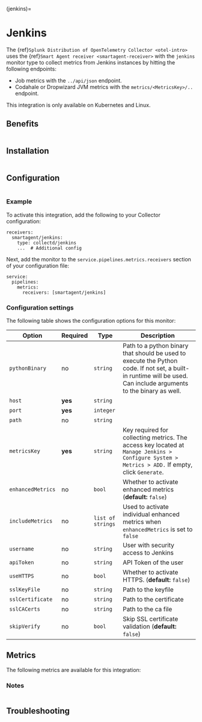 (jenkins)=

# Jenkins

<meta name="description" content="Use this Splunk Observability Cloud integration for the Jenkins monitor. See benefits, install, configuration, and metrics">

The {ref}`Splunk Distribution of OpenTelemetry Collector <otel-intro>` uses the {ref}`Smart Agent receiver <smartagent-receiver>` with the `jenkins` monitor type to collect metrics from Jenkins instances by hitting the following endpoints:

- Job metrics with the `../api/json` endpoint.
- Codahale or Dropwizard JVM metrics with the `metrics/<MetricsKey>/..` endpoint.

This integration is only available on Kubernetes and Linux. 

## Benefits

```{include} /_includes/benefits.md
```

## Installation

```{include} /_includes/collector-installation-linux.md
```

## Configuration

```{include} /_includes/configuration.md
```

### Example

To activate this integration, add the following to your Collector configuration:

```
receivers:
  smartagent/jenkins:
    type: collectd/jenkins
    ...  # Additional config
```

Next, add the monitor to the `service.pipelines.metrics.receivers` section of your configuration file:

```
service:
  pipelines:
    metrics:
      receivers: [smartagent/jenkins]
```

### Configuration settings

The following table shows the configuration options for this monitor:

| Option| Required | Type | Description |
| --- | --- | --- | --- |
| `pythonBinary` | no | `string` | Path to a python binary that should be used to execute the Python code. If not set, a built-in runtime will be used.  Can include arguments to the binary as well. |
| `host` | **yes** | `string` |  |
| `port` | **yes** | `integer` |  |
| `path` | no | `string` |  |
| `metricsKey` | **yes** | `string` | Key required for collecting metrics.  The access key located at `Manage Jenkins > Configure System > Metrics > ADD.` If empty, click `Generate`. |
| `enhancedMetrics` | no | `bool` | Whether to activate enhanced metrics (**default:** `false`) |
| `includeMetrics` | no | `list of strings` | Used to activate individual enhanced metrics when `enhancedMetrics` is set to `false` |
| `username` | no | `string` | User with security access to Jenkins |
| `apiToken` | no | `string` | API Token of the user |
| `useHTTPS` | no | `bool` | Whether to activate HTTPS. (**default:** `false`) |
| `sslKeyFile` | no | `string` | Path to the keyfile |
| `sslCertificate` | no | `string` | Path to the certificate |
| `sslCACerts` | no | `string` | Path to the ca file |
| `skipVerify` | no | `bool` | Skip SSL certificate validation (**default:** `false`) |

## Metrics

The following metrics are available for this integration:

<div class="metrics-yaml" url="https://raw.githubusercontent.com/signalfx/splunk-otel-collector/main/internal/signalfx-agent/pkg/monitors/collectd/jenkins/metadata.yaml"></div>


### Notes

```{include} /_includes/metric-defs.md
```

## Troubleshooting

```{include} /_includes/troubleshooting.md
```
